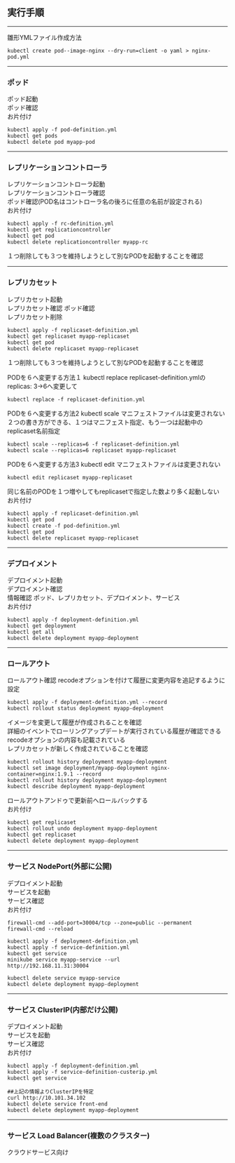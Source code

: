 ## 実行手順

---
雛形YMLファイル作成方法
```
kubectl create pod--image-nginx --dry-run=client -o yaml > nginx-pod.yml

```

---
### ポッド
ポッド起動  
ポッド確認  
お片付け  
```
kubectl apply -f pod-definition.yml
kubectl get pods
kubectl delete pod myapp-pod
```
---
### レプリケーションコントローラ
レプリケーションコントローラ起動  
レプリケーションコントローラ確認  
ポッド確認(POD名はコントローラ名の後ろに任意の名前が設定される)  
お片付け  
```
kubectl apply -f rc-definition.yml
kubectl get replicationcontroller
kubectl get pod
kubectl delete replicationcontroller myapp-rc
```
１つ削除しても３つを維持しようとして別なPODを起動することを確認

---
### レプリカセット
レプリカセット起動  
レプリカセット確認
ポッド確認  
レプリカセット削除  
```
kubectl apply -f replicaset-definition.yml
kubectl get replicaset myapp-replicaset
kubectl get pod
kubectl delete replicaset myapp-replicaset
```
１つ削除しても３つを維持しようとして別なPODを起動することを確認

PODを６へ変更する方法１ kubectl replace
replicaset-definition.ymlの  replicas: 3→6へ変更して
```
kubectl replace -f replicaset-definition.yml
```

PODを６へ変更する方法2 kubectl scale マニフェストファイルは変更されない  
２つの書き方ができる、１つはマニフェスト指定、もう一つは起動中のreplicaset名前指定  
```
kubectl scale --replicas=6 -f replicaset-definition.yml
kubectl scale --replicas=6 replicaset myapp-replicaset
```
PODを６へ変更する方法3 kubectl edit マニフェストファイルは変更されない  
```
kubectl edit replicaset myapp-replicaset
```

同じ名前のPODを１つ増やしてもreplicasetで指定した数より多く起動しない  
お片付け
```
kubectl apply -f replicaset-definition.yml
kubectl get pod
kubectl create -f pod-definition.yml
kubectl get pod
kubectl delete replicaset myapp-replicaset
```
---
### デプロイメント
デプロイメント起動  
デプロイメント確認  
情報確認 ポッド、レプリカセット、デプロイメント、サービス  
お片付け  
```
kubectl apply -f deployment-definition.yml
kubectl get deployment
kubectl get all
kubectl delete deployment myapp-deployment

```
---
### ロールアウト

ロールアウト確認  recodeオプションを付けて履歴に変更内容を追記するように設定  
```
kubectl apply -f deployment-definition.yml --record
kubectl rollout status deployment myapp-deployment
```
イメージを変更して履歴が作成されることを確認  
詳細のイベントでローリングアップデートが実行されている履歴が確認できるrecodeオプションの内容も記載されている  
レプリカセットが新しく作成されていることを確認  
```
kubectl rollout history deployment myapp-deployment
kubectl set image deployment/myapp-deployment nginx-container=nginx:1.9.1 --record
kubectl rollout history deployment myapp-deployment
kubectl describe deployment myapp-deployment
```
ロールアウトアンドゥで更新前へロールバックする  
お片付け  
```
kubectl get replicaset
kubectl rollout undo deployment myapp-deployment
kubectl get replicaset
kubectl delete deployment myapp-deployment
```
---
### サービス  NodePort(外部に公開)
デプロイメント起動  
サービスを起動    
サービス確認   
お片付け
```
firewall-cmd --add-port=30004/tcp --zone=public --permanent
firewall-cmd --reload

kubectl apply -f deployment-definition.yml
kubectl apply -f service-definition.yml
kubectl get service
minikube service myapp-service --url
http://192.168.11.31:30004

kubectl delete service myapp-service
kubectl delete deployment myapp-deployment
```

---
### サービス  ClusterIP(内部だけ公開)
デプロイメント起動  
サービスを起動    
サービス確認   
お片付け
```
kubectl apply -f deployment-definition.yml
kubectl apply -f service-definition-custerip.yml
kubectl get service

##上記の情報よりClusterIPを特定
curl http://10.101.34.102
kubectl delete service front-end
kubectl delete deployment myapp-deployment
```
---
### サービス  Load Balancer(複数のクラスター)
クラウドサービス向け



